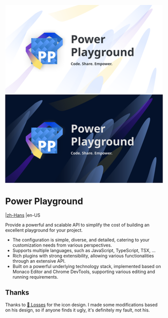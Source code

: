 ![Power Playground Icon-Light](./resources/PP_cover_light.svg#gh-light-mode-only)
![Power Playground Icon-Dark](./resources/PP_cover_dark.svg#gh-dark-mode-only)

# Power Playground

|[zh-Hans](./resources/README.zh-Hans.md)
|en-US

Provide a powerful and scalable API to simplify the cost of building an excellent playground for your project.

* The configuration is simple, diverse, and detailed, catering to your customization needs from various perspectives.
* Supports multiple languages, such as JavaScript, TypeScript, TSX, ...
* Rich plugins with strong extensibility, allowing various functionalities through an extensive API.
* Built on a powerful underlying technology stack, implemented based on Monaco Editor and Chrome DevTools, supporting various editing and running requirements.

## Thanks

Thanks to [🔩 Losses](https://github.com/losses) for the icon design.
I made some modifications based on his design, so if anyone finds it ugly, it's definitely my fault, not his.
